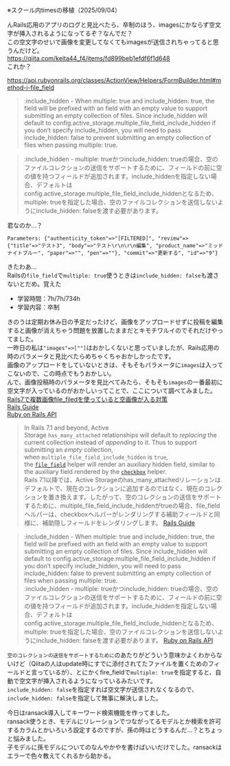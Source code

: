 ※スクール内timesの移植（2025/09/04）

んRails応用のアプリのログと見比べたら、卒制のほう、imagesにかならず空文字が挿入されるようになってるぞ？なんでだ？  
この空文字のせいで画像を変更してなくてもimagesが送信されちゃってると思うんだけど。  
https://qiita.com/keita44_f4/items/fd899beb1efdf6f1d648  
これか？  

https://api.rubyonrails.org/classes/ActionView/Helpers/FormBuilder.html#method-i-file_field

> :include_hidden - When multiple: true and include_hidden: true, the field will be prefixed with an <input type="hidden"> field with an empty value to support submitting an empty collection of files. Since include_hidden will default to config.active_storage.multiple_file_field_include_hidden if you don’t specify include_hidden, you will need to pass include_hidden: false to prevent submitting an empty collection of files when passing multiple: true.
  

> :include_hidden - multiple: trueかつinclude_hidden: trueの場合、空のファイルコレクションの送信をサポートするために、フィールドの前に空の値を持つ<input type="hidden">フィールドが追加されます。include_hiddenを指定しない場合、デフォルトはconfig.active_storage.multiple_file_field_include_hiddenとなるため、multiple: trueを指定した場合、空のファイルコレクションを送信しないようにinclude_hidden: falseを渡す必要があります。

君なのか…？  
```
Parameters: {"authenticity_token"=>"[FILTERED]", "review"=>{"title"=>"テスト3", "body"=>"テスト\r\n\r\n編集", "product_name"=>"ミッドナイトブルー", "paper"=>"", "pen"=>""}, "commit"=>"更新する", "id"=>"9"}
```
きたわあ…  
Railsの`file_field`で`multiple: true`使うときは`include_hidden: false`も渡さないとだめ。覚えた  

- 学習時間：7h/7h/734h
- 学習内容：卒制

きのうは定期お休み日の予定だったけど、画像をアップロードせずに投稿を編集すると画像が消えちゃう問題を放置したままだとキモチワルイのでそれだけやってました。  
一昨日の私は`"images"=>[""]`はおかしくないと思っていましたが、Rails応用の時のパラメータと見比べたらめちゃくちゃおかしかったです。  
画像のアップロードをしていないときは、そもそもパラメータに`images`は入ってこないので、この時点でもうおかしい。  
んで、画像投稿時のパラメータを見比べてみたら、そもそも`images`の一番最初に空文字が入っているのがおかしいってことで、ここについて調べてみました。  
[Rails7で複数画像file_filedを使っていると空画像が入る対策](https://qiita.com/keita44_f4/items/fd899beb1efdf6f1d648)  
[Rails Guide](https://guides.rubyonrails.org/configuring.html#config-active-storage-multiple-file-field-include-hidden)  
[Ruby on Rails API](https://api.rubyonrails.org/classes/ActionView/Helpers/FormBuilder.html#method-i-file_field)  
> In Rails 7.1 and beyond, Active Storage `has_many_attached` relationships will default to *replacing* the current collection instead of *appending* to it. Thus to support submitting an *empty* collection, when `multiple_file_field_include_hidden` is `true`, the [`file_field`](https://api.rubyonrails.org/v8.0.2/classes/ActionView/Helpers/FormBuilder.html#method-i-file_field) helper will render an auxiliary hidden field, similar to the auxiliary field rendered by the [`checkbox`](https://api.rubyonrails.org/v8.0.2/classes/ActionView/Helpers/FormBuilder.html#method-i-checkbox) helper.  
Rails 7.1以降では、Active Storageのhas_many_attachedリレーションはデフォルトで、現在のコレクションに追加するのではなく、現在のコレクションを置き換えます。したがって、空のコレクションの送信をサポートするために、multiple_file_field_include_hiddenがtrueの場合、file_fieldヘルパーは、checkboxヘルパーがレンダリングする補助フィールドと同様に、補助隠しフィールドをレンダリングします。
[Rails Guide](https://guides.rubyonrails.org/configuring.html#config-active-storage-multiple-file-field-include-hidden)
  
> :include_hidden - When multiple: true and include_hidden: true, the field will be prefixed with an <input type="hidden"> field with an empty value to support submitting an empty collection of files. Since include_hidden will default to config.active_storage.multiple_file_field_include_hidden if you don’t specify include_hidden, you will need to pass include_hidden: false to prevent submitting an empty collection of files when passing multiple: true.  
:include_hidden - multiple: trueかつinclude_hidden: trueの場合、空のファイルコレクションの送信をサポートするために、フィールドの前に空の値を持つ<input type="hidden">フィールドが追加されます。include_hiddenを指定しない場合、デフォルトはconfig.active_storage.multiple_file_field_include_hiddenとなるため、multiple: trueを指定した場合、空のファイルコレクションを送信しないようにinclude_hidden: falseを渡す必要があります。
[Ruby on Rails API](https://api.rubyonrails.org/classes/ActionView/Helpers/FormBuilder.html#method-i-file_field)

`空のコレクションの送信をサポートするために`のあたりがどういう意味かよくわからないけど（Qiitaの人はupdate時にすでに添付されてたファイルを置くためのフィールドと言っているが）、とにかくfire_fieldで`multiple: true`を指定すると、自動で空文字が挿入されるようになっているみたいです。  
`include_hidden: false`を指定すれば空文字が送信されなくなるので、`include_hidden: false`を指定して無事に解決しました。  
  
今日はransack導入してキーワード検索機能を作ってました。  
ransack使うとき、モデルにリレーションでつながってるモデルとか検索を許可するカラムとかいろいろ設定するのですが、孫の時はどうするんだ…？とちょっと悩みました。  
子モデルに孫モデルについてのなんやかやを書けばいいだけでした。ransackはエラーで色々教えてくれるから助かる。  
